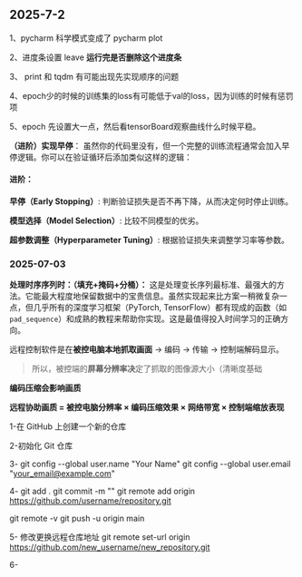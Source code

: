 ## 2025-7-2

1、pycharm 科学模式变成了   pycharm plot

2、进度条设置 leave   **运行完是否删除这个进度条**

3、 print 和 tqdm 有可能出现先实现顺序的问题

4、epoch少的时候的训练集的loss有可能低于val的loss，因为训练的时候有惩罚项 

5、epoch 先设置大一点，然后看tensorBoard观察曲线什么时候平稳。 

**（进阶）实现早停**：
 虽然你的代码里没有，但一个完整的训练流程通常会加入早停逻辑。你可以在验证循环后添加类似这样的逻辑：

#### 进阶：

**早停（Early Stopping）**: 判断验证损失是否不再下降，从而决定何时停止训练。

**模型选择（Model Selection）**: 比较不同模型的优劣。

**超参数调整（Hyperparameter Tuning）**: 根据验证损失来调整学习率等参数。



### 2025-07-03

**处理时序序列时：（填充+掩码+分桶）：** 这是处理变长序列最标准、最强大的方法。它能最大程度地保留数据中的宝贵信息。虽然实现起来比方案一稍微复杂一点，但几乎所有的深度学习框架（PyTorch, TensorFlow）都有现成的函数（如 `pad_sequence`）和成熟的教程来帮助你实现。这是最值得投入时间学习的正确方向。



远程控制软件是在**被控电脑本地抓取画面** → 编码 → 传输 → 控制端解码显示。

> 所以，被控端的**屏幕分辨率决**定了抓取的图像源大小（清晰度基础

**编码压缩会影响画质**

**远程协助画质 = 被控电脑分辨率 × 编码压缩效果 × 网络带宽 × 控制端缩放表现**

1-在 GitHub 上创建一个新的仓库

2-初始化 Git 仓库

3- git config --global user.name "Your Name"
git config --global user.email "your_email@example.com"

4- git add .  git commit -m ""  git remote add origin https://github.com/username/repository.git

git remote -v   git push -u origin main

5- 修改更换远程仓库地址  git remote set-url origin https://github.com/new_username/new_repository.git

6- 






